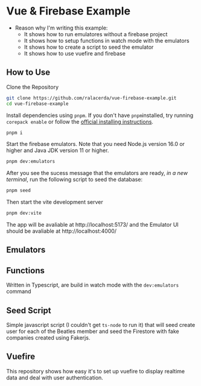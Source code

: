 # Vue & Firebase Example

- Reason why I'm writing this example:
    - It shows how to run emulatores without a firebase project
    - It shows how to setup functions in watch mode with the emulators
    - It shows how to create a script to seed the emulator
    - It shows how to use vuefire and firebase

## How to Use

Clone the Repository

```bash
git clone https://github.com/ralacerda/vue-firebase-example.git
cd vue-firebase-example
```

Install dependencies using `pnpm`. If you don't have `pnpm`installed, try running `corepack enable` or follow the [official installing instructions](https://pnpm.io/installation).

```bash
pnpm i
```

Start the firebase emulators. Note that you need Node.js version 16.0 or higher and Java JDK version 11 or higher.
```bash
pnpm dev:emulators
```

After you see the sucess message that the emulators are ready, *in a new terminal*, run the following script to seed the database:
```bash
pnpm seed
```

Then start the vite development server
```bash
pnpm dev:vite
```

The app will be avaliable at http://localhost:5173/ and the Emulator UI should be avaliable at http://localhost:4000/

## Emulators

## Functions

Written in Typescript, are build in watch mode with the `dev:emulators` command

## Seed Script

Simple javascript script (I couldn't get `ts-node` to run it) that will seed create user for each of the Beatles member and seed the Firestore with fake companies created using Fakerjs.

## Vuefire

This repository shows how easy it's to set up vuefire to display realtime data and deal with user authentication.
